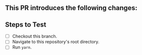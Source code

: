 **This PR introduces the following changes:**
-

## Steps to Test
- [ ] Checkout this branch.
- [ ] Navigate to this repository's root directory.
- [ ] Run `yarn`.
